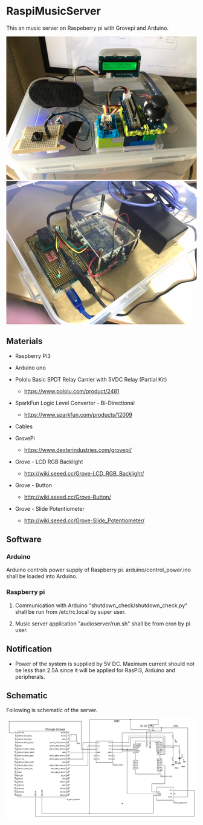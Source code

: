 # RaspiMusicServer
This an music server on Raspeberry pi with Grovepi and Arduino.

![Schematic](https://github.com/kishima/RaspiMusicServer/blob/master/Picture_surface.jpg)
![Schematic](https://github.com/kishima/RaspiMusicServer/blob/master/Picture_in_Box.jpg)

## Materials

- Raspberry Pi3
- Arduino uno
- Pololu Basic SPDT Relay Carrier with 5VDC Relay (Partial Kit)
  - https://www.pololu.com/product/2481
- SparkFun Logic Level Converter - Bi-Directional
  - https://www.sparkfun.com/products/12009
- Cables

- GrovePi
  - https://www.dexterindustries.com/grovepi/
- Grove - LCD RGB Backlight
  - http://wiki.seeed.cc/Grove-LCD_RGB_Backlight/
- Grove - Button
  - http://wiki.seeed.cc/Grove-Button/
- Grove - Slide Potentiometer
  - http://wiki.seeed.cc/Grove-Slide_Potentiometer/

## Software

### Arduino

Arduino controls power supply of Raspberry pi.
arduino/control_power.ino shall be loaded into Arduino.

### Raspberry pi

1. Communication with Arduino
"shutdown_check/shutdown_check.py" shall be run from /etc/rc.local by super user.

2. Music server application
"audioserver/run.sh" shall be from cron by pi user.

## Notification

- Power of the system is supplied by 5V DC. Maximum current should not be less than 2.5A since it will be applied for RasPi3, Arduino and peripherals.


## Schematic

Following is schematic of the server.

![Schematic](https://github.com/kishima/RaspiMusicServer/blob/master/schematic.PNG)


